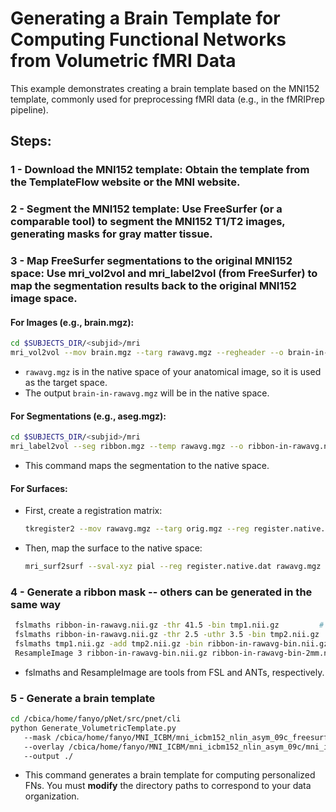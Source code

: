 # Generating a Brain Template for Computing Functional Networks from Volumetric fMRI Data

This example demonstrates creating a brain template based on the MNI152 template, commonly used for preprocessing fMRI
data (e.g., in the fMRIPrep pipeline).

## Steps:

### 1 - Download the MNI152 template: Obtain the template from the TemplateFlow website or the MNI website.

### 2 - Segment the MNI152 template: Use FreeSurfer (or a comparable tool) to segment the MNI152 T1/T2 images, generating masks for gray matter tissue.

### 3 - Map FreeSurfer segmentations to the original MNI152 space: Use mri_vol2vol and mri_label2vol (from FreeSurfer) to map the segmentation results back to the original MNI152 image space.

#### For Images (e.g., brain.mgz):
   ```bash
   cd $SUBJECTS_DIR/<subjid>/mri
   mri_vol2vol --mov brain.mgz --targ rawavg.mgz --regheader --o brain-in-rawavg.nii.gz --no-save-reg
   ```

- `rawavg.mgz` is in the native space of your anatomical image, so it is used as the target space.
- The output `brain-in-rawavg.mgz` will be in the native space.

#### For Segmentations (e.g., aseg.mgz):
   ```bash
   cd $SUBJECTS_DIR/<subjid>/mri
   mri_label2vol --seg ribbon.mgz --temp rawavg.mgz --o ribbon-in-rawavg.nii.gz --regheader ribbon.mgz
   ```

- This command maps the segmentation to the native space.

#### For Surfaces:

- First, create a registration matrix:
  ```bash
  tkregister2 --mov rawavg.mgz --targ orig.mgz --reg register.native.dat --noedit --regheader
  ```
- Then, map the surface to the native space:
  ```bash
  mri_surf2surf --sval-xyz pial --reg register.native.dat rawavg.mgz --tval lh.pial.native --tval-xyz rawavg.mgz --hemi lh --s subjectname
  ```
### 4 - Generate a ribbon mask -- others can be generated in the same way
   ```bash
    fslmaths ribbon-in-rawavg.nii.gz -thr 41.5 -bin tmp1.nii.gz         # left cortex
    fslmaths ribbon-in-rawavg.nii.gz -thr 2.5 -uthr 3.5 -bin tmp2.nii.gz    # right cortex
    fslmaths tmp1.nii.gz -add tmp2.nii.gz -bin ribbon-in-rawavg-bin.nii.gz  # combine left and right cortex
    ResampleImage 3 ribbon-in-rawavg-bin.nii.gz ribbon-in-rawavg-bin-2mm.nii.gz 2x2x2 size=1,spacing=0 1 char  # resample to 2mm
   ```
- fslmaths and ResampleImage are tools from FSL and ANTs, respectively.
### 5 - Generate a brain template
   ```bash
   cd /cbica/home/fanyo/pNet/src/pnet/cli
   python Generate_VolumetricTemplate.py 
      --mask /cbica/home/fanyo/MNI_ICBM/mni_icbm152_nlin_asym_09c_freesurf/mni_icbm152_tal_nlin_asym_09c/mri/ribbon-in-rawavg-bin-2mm.nii.gz 
      --overlay /cbica/home/fanyo/MNI_ICBM/mni_icbm152_nlin_asym_09c/mni_icbm152_t1_tal_nlin_asym_09c.nii.gz 
      --output ./
   ```

- This command generates a brain template for computing personalized FNs. You must **modify** the directory paths to
  correspond to your data organization.
